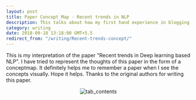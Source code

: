 ```yaml
---
layout: post
title: Paper Concept Map - Recent trends in NLP
description: This talks about how my first hand experience in blogging
category: writing
date: 2018-09-18 13:18:00 GMT+5.5
redirect_from: "/writing/Recent-trends-concept/"
---
```

This is my interpretation of the paper "Recent trends in Deep learning based NLP". I have tried to represent the thoughts of this paper
in the form of a conceptmap. It definitely helps me to remember a paper when I see the concepts visually. Hope it helps. 
Thanks to the original authors for writing this paper.
<p align="center">
<img src="/assets/Images/trends/trendsIntro.png" alt="tab_contents">
</p>
